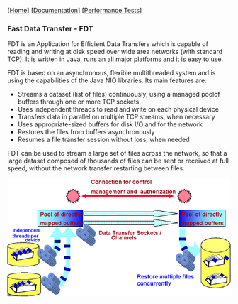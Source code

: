 [[Home](index.md)]   [[Documentation](doc-fdt-ddcopy.md)]  [[Performance Tests](perf-disk-to-disk.md)]

### Fast Data Transfer - FDT

FDT is an Application for Efficient Data Transfers which is capable of
reading and writing at disk speed over wide area networks (with standard TCP).
It is written in Java, runs an all major platforms and it is easy to use.

FDT is based on an asynchronous, flexible multithreaded system and is using
the capabilities of the Java NIO libraries. Its main features are:

* Streams a dataset (list of files) continuously, using a managed poolof buffers through one or more TCP sockets.
* Uses independent threads to read and write on each physical device
* Transfers data in parallel on multiple TCP streams, when necessary
* Uses appropriate-sized buffers for disk I/O and for the network
* Restores the files from buffers asynchronously
* Resumes a file transfer session without loss, when needed

FDT can be used to stream a large set of files across the network, so that
a large dataset composed of thousands of files can be sent or received at
full speed, without the network transfer restarting between files.

![Fast Data Transfer Diagram](docs/img/FDT_diagram.png)
